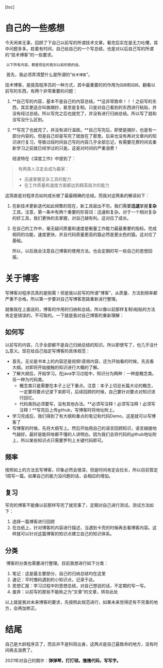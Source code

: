 [toc]

# 自己的一些感想

​		今天闲来无事，回顾了下自己以前写的所谓技术文章。看完后实在是无力吐槽，其中问题多多。趁着有时间，自己给自己的一个写总结，也是对以后自己写的所谓的“技术博客”的一些要求。

​		`以下所有内容，都是现在的我对以前的我的话。`

​		首先，我必须弄清楚什么是所谓的“`技术博客`”。

​		技术博客，是提高程序员的一种方式，其中最重要的的作用为`回顾`和`回顾`。翻看以前写的东西，有两个非常重要的问题：

1. **自己写的内容，基本不是自己的内容总结。**这非常致命！！！之前写的东西，其实更适合叫做摘抄，甚至是复制。只是对自己看到的东西进行粘贴，并没有经过总结。所以写完之后也就完了，并没有进行归纳总结。所以写了就和没写没什么区别。

2. **写完了也就完了，并没有进行温故。**自己写完后，即使是摘抄，也是有一部分内容的。但是自己却是写完了就放在了那里。后来也没有再对文章内的知识进行复习，导致过段时间自己写的内容几乎全部忘记，有需要花费时间去重新学习之前就已经学过的只是。这是对时间的严重浪费！

   纽波特在《深度工作》中提到了：

> ​		有两类人注定会成为赢家：
>
> - 迅速掌握足杂工具的能力
> - 在工作质量和速度方面都达到精英层次的能力

这简直是对程序员如何成长做了最最精确的总结。而我对这两条的解读如下：

  1. 在新技术更新迭代如此频繁的现在，新工具层出不穷。我们需要**迅速**掌握**复杂**工具。注意，第一条中有两个重要的形容词：迅速和复杂。对于一个相对复杂的好工具，我们更快的去掌握，对自己越有利。这对应了成长。

  2. 在自己的工作中，毫无疑问质量和速度是衡量工作能力最最重要的指标。完成相同的功能，速度更快，并且代码质量更高的猿必然是更出色的猿。这对应了基础。

     所以，以后我会注意自己博客的使用方法。也会定期的写一些自己的思想回报。

# 关于博客

​		写博客对程序员真的是刚需！但是我以前写的所谓“博客”，从质量、方法到频率都严重不合格。所以第一步要对自己写博客思路重新进行整理。

​		就像我在上面说的，博客的作用的归纳和总结。所以像以前那样复制\粘贴的方法肯定是错误的，不可取的。一下就是我对自己博客的重新理解：

## 如何写

以前写的内容，几乎全部都不是自己归纳总结的知识。所以即使写了，也几乎没什么意义。现在给自己指定写博客的具体规范：

- 首先，无论是书本上的内容还是视频\音频内容，还为开始看的时候，先去看大纲。对即将开始接触的知识进行大概的了解。
- 了解大纲后，开始学习。在java学习过程中，知识分为两种：一种是概念类。另一种为代码类。
  - 概念类只是需要在本子上记下重点。注意：本子上切忌长篇大论的概念，一定要将要点记录下来即可，后续回顾的时候，自己要针对要点对知识进行回忆。
  - 代码类则必须要写，没有其他办法。**必须写注释！必须写注释！必须写注释！**写完后上传github，写博客时将地址附上。
- 学习完成后，我们得到了有大纲和重点的笔记和代码Demo，这是就可以写博客了
- 写博客的时候，先将大纲写上。然后开始用自己的语言回顾知识，语言越接地气越好。最好是能将啥都不懂的人讲明白。因为我们会将代码的github地址附上，所以某些知识点只需要罗列上关键代码即可。

## 频率

​		按照如上的方法去写博客，印象必然会很深，但是时间肯定会拉长，所以目前暂定1周写一篇。如果自己的能力没问题的话，会相应的增加。

## 复习

​		写完的博客不能像以前那样写完了就完事了，定期对自己进行测试。测试方法如下：

1. 选择一篇博客进行回顾
2. 在白纸上，针对博客的内容进行描述，当遇到卡壳的时候再去看博客内容。这样就可以针对这篇博客的知识点建立自己的知识体系。

## 分类

​		博客的分类也需要进行整理。目前我想进行如下分类：

1. 笔记：这是最主要部分，自己的归纳总结均在这里
2. 速记：平时撸码遇到的小知识点，记录于此。
3. 思想汇报：学习过程中的思想总结，对自己想说的话，不定期的写一写。
4. 废弃：以前写的那些不能称之为”文章“的文章，转存此处

以上就是我对未来博客的要求，先按照此规范进行，如果未来觉得还有不完善的地方，会再加修正。

# 结尾

​		自己是大龄程序员了，而且并不是科班出身，这两点是自己最致命的地方，没有时间再去浪费了。

​		2021年对自己的期许：**弹弹琴，打打球。撸撸代码，写写字。**